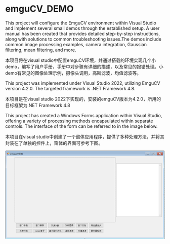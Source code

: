 # emguCV_DEMO
This project will configure the EmguCV environment within Visual Studio and implement several small demos through the established setup. A user manual has been created that provides detailed step-by-step instructions, along with solutions to common troubleshooting issues.The demos include common image processing examples, camera integration, Gaussian filtering, mean filtering, and more.  

 本项目将在visual studio中配置emguCV环境，并通过搭载的环境实现几个小demo，编写了用户手册，手册中对步骤有详细的描述，以及常见的报错处理。小demo有常见的图像处理示例，摄像头调用，高斯滤波，均值滤波等。  

 This project was implemented under Visual Studio 2022, utilizing EmguCV version 4.2.0. The targeted framework is .NET Framework 4.8.

 本项目是在visual studio 2022下实现的，安装的emguCV版本为4.2.0，所用的目标框架为.NET Framework 4.8

This project has created a Windows Forms application within Visual Studio, offering a variety of processing methods encapsulated within separate controls. The interface of the form can be referred to in the image below.

本项目在visual studio中创建了一个窗体应用程序，提供了多种处理方法，并将其封装在了单独的控件上，窗体的界面可参考下图。  

![emguCV_Image](./emguCV图像.png)

